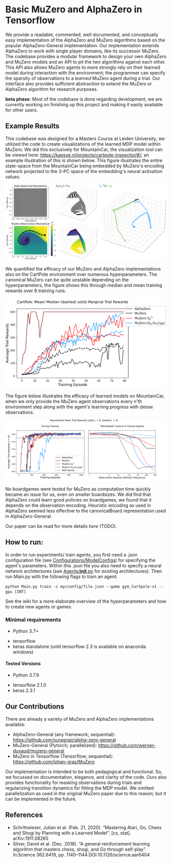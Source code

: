 # Basic MuZero and AlphaZero in Tensorflow 
We provide a readable, commented, well documented, and conceptually easy implementation of the AlphaZero and MuZero algorithms based on the popular AlphaZero-General implementation. 
Our implementation extends AlphaZero to work with single player domains, like its successor MuZero.
The codebase provides a modular framework to design your own AlphaZero and MuZero models and an API to pit the two algorithms against each other. 
This API also allows MuZero agents to more strongly rely on their learned model during interaction with the environment; the programmer can specify the sparsity of observations to a *learned* MuZero agent during a trial. 
Our interface also provides sufficient abstraction to extend the MuZero or AlphaZero algorithm for research purposes.

**beta phase**: Most of the codebase is done regarding development, we are currently working on finishing up this project and making it easily available for other users.

## Example Results
This codebase was designed for a Masters Course at Leiden University, we utilized the code to create visualizations of the learned MDP model within MuZero. 
We did this exclusively for MountainCar, the visualization tool can be viewed here: https://kaesve.nl/projects/cartpole-inspector/#/; an example illustration of this is shown below.
This figure illustrates the entire state-space from the MountainCar being embedded by MuZero's encoding network projected to the 3-PC space of the embedding's neural activation values. 

![example](publish/figures/MC_l4kl_MDPAbstractionCombined.png)

We quantified the efficacy of our MuZero and AlphaZero implementations also on the CartPole environment over numerous hyperparameters. 
The canonical MuZero can be quite unstable depending on the hyperparameters, the figure shows this through median and mean training rewards over 8 training runs.

![example2](publish/figures/CP_NumericalResultsSplit.png)

The figure below illustrates the efficacy of learned models on MountainCar, when we only provide the MuZero agent observations every n'th environment step along with the agent's learning progress with dense observations.

![example3](publish/figures/MC_NumericalResultsCombined.png)

No boardgames were tested for MuZero as computation time quickly became an issue for us, even on smaller boardsizes.
We did find that AlphaZero could learn good policies on boardgames, we found that it depends on the observation encoding. 
Heuristic encoding as used in AlphaZero seemed less effective to the canonicalBoard representation used in AlphaZero-General.

Our paper can be read for more details *here* (TODO).

## How to run:
In order to run experiments/ train agents, you first need a .json configuration file (see [Configurations/ModelConfigs](Configurations/ModelConfigs)) for specifying the agent's parameters.
Within this .json file you also need to specify a neural network architectures (see [Agents/__init__.py](Agents/__init__.py) for existing architectures).
Then run Main.py with the following flags to train an agent:
```shell
python Main.py train -c my/config/file.json --game gym_Cartpole-v1 --gpu [INT]
```
See the wiki for a more elaborate overview of the hyperparameters and how to create new agents or games.

### Minimal requirements
* Python 3.7+
 - tensorflow
 - keras standalone (until tensorflow 2.3 is available on anaconda windows)

#### Tested Versions
* Python 3.7.9
 - tensorflow 2.1.0
 - keras 2.3.1
 
## Our Contributions
There are already a variety of MuZero and AlphaZero implementations available:

- AlphaZero-General (any framework; sequential): https://github.com/suragnair/alpha-zero-general
- MuZero-General (Pytorch; parallelized): https://github.com/werner-duvaud/muzero-general
- MuZero in Tensorflow (Tensorflow; sequential): https://github.com/johan-gras/MuZero

Our implementation is intended to be both pedagogical and functional. 
So, we focussed on documentation, elegance, and clarity of the code. 
Ours also provides functionality for masking observations during trials and regularizing transition dynamics for fitting the MDP model.
We omitted parallelization as used in the original MuZero paper due to this reason; but it can be implemented in the future.

## References
- Schrittwieser, Julian et al. (Feb. 21, 2020). “Mastering Atari, Go, Chess and Shogi by Planning with a Learned Model”. [cs, stat]. arXiv:1911.08265
- Silver, David et al. (Dec. 2018). “A general reinforcement learning algorithm that masters chess, shogi, and Go through self-play”. In:Science 362.6419, pp. 1140–1144.DOI:10.1126/science.aar6404



